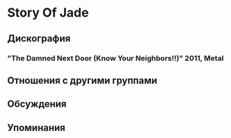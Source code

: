 # Story Of Jade



## Дискография

### "The Damned Next Door (Know Your Neighbors!!)" 2011, Metal




## Отношения с другими группами


## Обсуждения


## Упоминания

